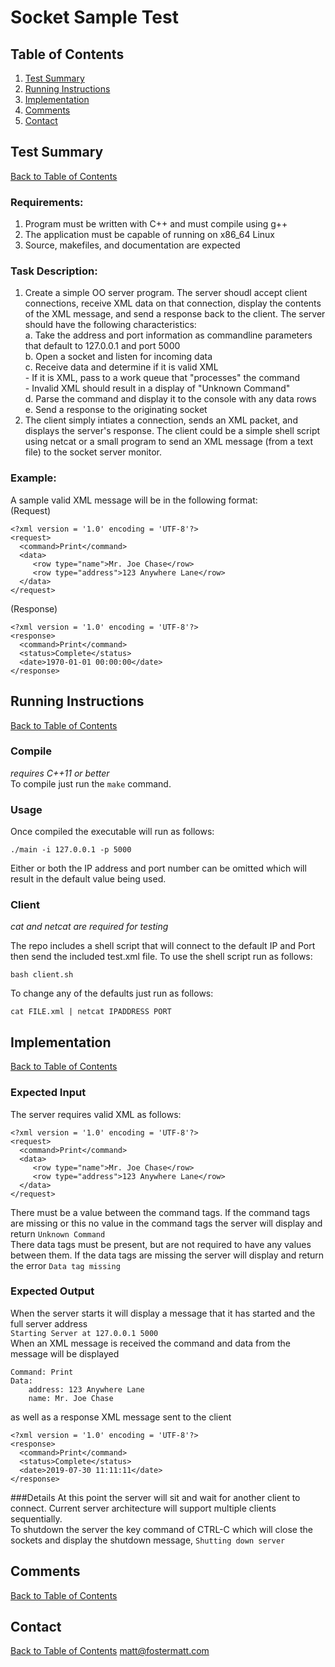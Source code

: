 # Socket Sample Test
## Table of Contents
1. [Test Summary](README.md#test-summary)
2. [Running Instructions](README.md#test-summary)
3. [Implementation](README.md#test-summary)
4. [Comments](README.md#test-summary)
5. [Contact](README.md#test-summary)
## Test Summary
[Back to Table of Contents](README.md#table-of-contents)
### Requirements:
1) Program must be written with C++ and must compile using g++
2) The application must be capable of running on x86_64 Linux
3) Source, makefiles, and documentation are expected

### Task Description:
1. Create a simple OO server program. The server shoudl accept client connections, receive XML data on that connection, display the contents of the XML message, and send a response back to the client. The server should have the following characteristics:  
     a. Take the address and port information as commandline parameters that default to 127.0.0.1 and port 5000  
     b. Open a socket and listen for incoming data  
     c. Receive data and determine if it is valid XML  
        - If it is XML, pass to a work queue that "processes" the command  
        - Invalid XML should result in a display of "Unknown Command"  
     d. Parse the command and display it to the console with any data rows  
     e. Send a response to the originating socket  
2. The client simply intiates a connection, sends an XML packet, and displays the server's response. The client could be a simple shell script using netcat or a small program to send an XML message (from a text file) to the socket server monitor.  
### Example:  
A sample valid XML message will be in the following format:  
(Request)
```
<?xml version = '1.0' encoding = 'UTF-8'?>
<request>
  <command>Print</command>
  <data>
     <row type="name">Mr. Joe Chase</row>
     <row type="address">123 Anywhere Lane</row>
  </data>
</request>
```
(Response)  
```
<?xml version = '1.0' encoding = 'UTF-8'?>
<response>
  <command>Print</command>
  <status>Complete</status>
  <date>1970-01-01 00:00:00</date>
</response>
```
## Running Instructions
[Back to Table of Contents](README.md#table-of-contents)
### Compile  
*requires C++11 or better*  
To compile just run the `make` command.
### Usage
Once compiled the executable will run as follows:
```
./main -i 127.0.0.1 -p 5000
```
Either or both the IP address and port number can be omitted which will result in the default value being used.
### Client  
*cat and netcat are required for testing*  

The repo includes a shell script that will connect to the default IP and Port then send the included test.xml file.
To use the shell script run as follows:
```
bash client.sh
```
To change any of the defaults just run as follows:
```
cat FILE.xml | netcat IPADDRESS PORT
```
## Implementation
[Back to Table of Contents](README.md#table-of-contents)
### Expected Input
The server requires valid XML as follows:
```
<?xml version = '1.0' encoding = 'UTF-8'?>
<request>
  <command>Print</command>
  <data>
     <row type="name">Mr. Joe Chase</row>
     <row type="address">123 Anywhere Lane</row>
  </data>
</request>
```
There must be a value between the command tags. If the command tags are missing or this no value in the command tags the server will display and return `Unknown Command`  
There data tags must be present, but are not required to have any values between them. If the data tags are missing the server will display and return the error `Data tag missing`
### Expected Output
When the server starts it will display a message that it has started and the full server address  
`Starting Server at 127.0.0.1 5000`  
When an XML message is received the command and data from the message will be displayed
```
Command: Print
Data:
    address: 123 Anywhere Lane
    name: Mr. Joe Chase

```
as well as a response XML message sent to the client
```
<?xml version = '1.0' encoding = 'UTF-8'?>
<response>
  <command>Print</command>
  <status>Complete</status>
  <date>2019-07-30 11:11:11</date>
</response>
```
###Details
At this point the server will sit and wait for another client to connect. Current server architecture will support multiple clients sequentially.  
To shutdown the server the key command of CTRL-C which will close the sockets and display the shutdown message, `Shutting down server`
## Comments
[Back to Table of Contents](README.md#table-of-contents)
## Contact  
[Back to Table of Contents](README.md#table-of-contents)
[matt@fostermatt.com](mailto:matt@fostermatt.com)


















